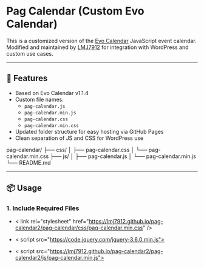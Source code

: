 # Pag Calendar (Custom Evo Calendar)

This is a customized version of the [Evo Calendar](https://github.com/edlynvillegas/evo-calendar) JavaScript event calendar.  
Modified and maintained by [LMJ7912](https://github.com/LMJ7912) for integration with WordPress and custom use cases.

---

## 🔧 Features

- Based on Evo Calendar v1.1.4
- Custom file names:
  - `pag-calendar.js`
  - `pag-calendar.min.js`
  - `pag-calendar.css`
  - `pag-calendar.min.css`
- Updated folder structure for easy hosting via GitHub Pages
- Clean separation of JS and CSS for WordPress use

pag-calendar/
├── css/
│ ├── pag-calendar.css
│ └── pag-calendar.min.css
├── js/
│ ├── pag-calendar.js
│ └── pag-calendar.min.js
└── README.md


---

## 📦 Usage

### 1. Include Required Files


- < link rel="stylesheet" href="https://lmj7912.github.io/pag-calendar2/pag-calendar/css/pag-calendar.min.css" />

- < script src="https://code.jquery.com/jquery-3.6.0.min.js"></script>

- < script src="https://lmj7912.github.io/pag-calendar2/pag-calendar2/js/pag-calendar.min.js"></script>
